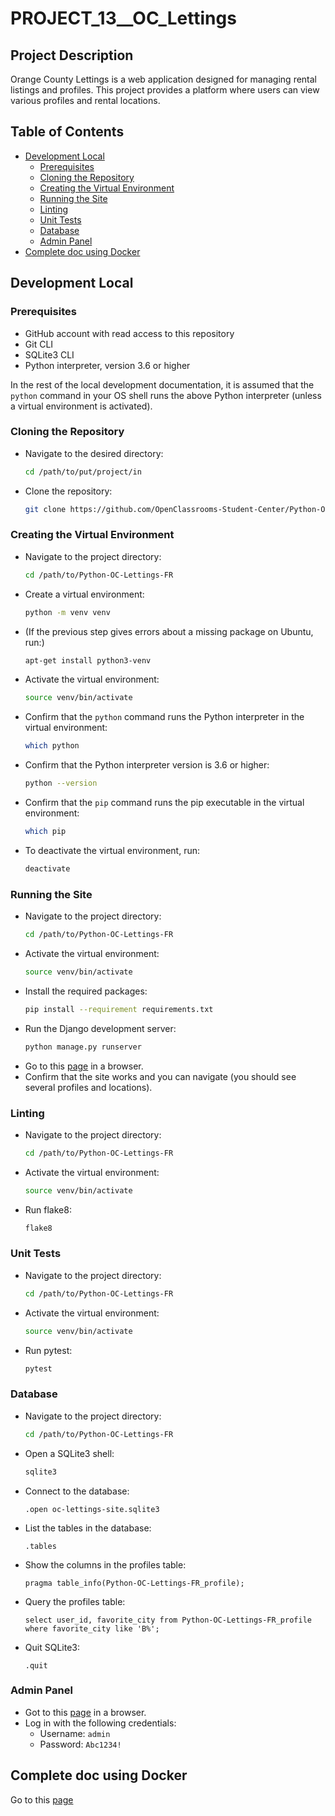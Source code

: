 # PROJECT_13__OC_Lettings

## Project Description

Orange County Lettings is a web application designed for managing rental listings and profiles. This project provides a platform where users can view various profiles and rental locations.

## Table of Contents

- [Development Local](#development-local)
  - [Prerequisites](#prerequisites)
  - [Cloning the Repository](#cloning-the-repository)
  - [Creating the Virtual Environment](#creating-the-virtual-environment)
  - [Running the Site](#running-the-site)
  - [Linting](#linting)
  - [Unit Tests](#unit-tests)
  - [Database](#database)
  - [Admin Panel](#admin-panel)
- [Complete doc using Docker](#complete-doc-using-docker)

## Development Local

### Prerequisites

- GitHub account with read access to this repository
- Git CLI
- SQLite3 CLI
- Python interpreter, version 3.6 or higher

In the rest of the local development documentation, it is assumed that the `python` command in your OS shell runs the above Python interpreter (unless a virtual environment is activated).

### Cloning the Repository

- Navigate to the desired directory:
  ```bash
  cd /path/to/put/project/in
  ```
- Clone the repository:
  ```bash
  git clone https://github.com/OpenClassrooms-Student-Center/Python-OC-Lettings-FR.git
  ```

### Creating the Virtual Environment

- Navigate to the project directory:
  ```bash
  cd /path/to/Python-OC-Lettings-FR
  ```
- Create a virtual environment:
  ```bash
  python -m venv venv
  ```
- (If the previous step gives errors about a missing package on Ubuntu, run:)
  ```bash
  apt-get install python3-venv
  ```
- Activate the virtual environment:
  ```bash
  source venv/bin/activate
  ```
- Confirm that the `python` command runs the Python interpreter in the virtual environment:
  ```bash
  which python
  ```
- Confirm that the Python interpreter version is 3.6 or higher:
  ```bash
  python --version
  ```
- Confirm that the `pip` command runs the pip executable in the virtual environment:
  ```bash
  which pip
  ```
- To deactivate the virtual environment, run:
  ```bash
  deactivate
  ```

### Running the Site

- Navigate to the project directory:
  ```bash
  cd /path/to/Python-OC-Lettings-FR
  ```
- Activate the virtual environment:
  ```bash
  source venv/bin/activate
  ```
- Install the required packages:
  ```bash
  pip install --requirement requirements.txt
  ```
- Run the Django development server:
  ```bash
  python manage.py runserver
  ```
- Go to this [page](http://localhost:8000) in a browser.
- Confirm that the site works and you can navigate (you should see several profiles and locations).

### Linting

- Navigate to the project directory:
  ```bash
  cd /path/to/Python-OC-Lettings-FR
  ```
- Activate the virtual environment:
  ```bash
  source venv/bin/activate
  ```
- Run flake8:
  ```bash
  flake8
  ```

### Unit Tests

- Navigate to the project directory:
  ```bash
  cd /path/to/Python-OC-Lettings-FR
  ```
- Activate the virtual environment:
  ```bash
  source venv/bin/activate
  ```
- Run pytest:
  ```bash
  pytest
  ```

### Database

- Navigate to the project directory:
  ```bash
  cd /path/to/Python-OC-Lettings-FR
  ```
- Open a SQLite3 shell:
  ```bash
  sqlite3
  ```
- Connect to the database:
  ```sqlite
  .open oc-lettings-site.sqlite3
  ```
- List the tables in the database:
  ```sqlite
  .tables
  ```
- Show the columns in the profiles table:
  ```sqlite
  pragma table_info(Python-OC-Lettings-FR_profile);
  ```
- Query the profiles table:
  ```sqlite
  select user_id, favorite_city from Python-OC-Lettings-FR_profile where favorite_city like 'B%';
  ```
- Quit SQLite3:
  ```sqlite
  .quit
  ```

### Admin Panel

- Got to this [page](http://localhost:8000/admin) in a browser.
- Log in with the following credentials:
  - Username: `admin`
  - Password: `Abc1234!`
 
## Complete doc using Docker
Go to this [page](https://p13-ocl.readthedocs.io/en/latest/)
